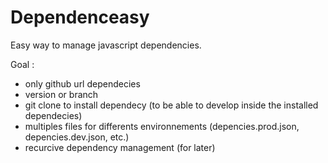 # Dependenceasy
Easy way to manage javascript dependencies.

Goal :
 - only github url dependecies
 - version or branch
 - git clone to install dependecy (to be able to develop inside the installed dependecies)
 - multiples files for differents environnements (depencies.prod.json, depencies.dev.json, etc.)
 - recurcive dependency management (for later)
